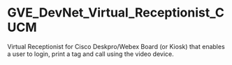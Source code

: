 # GVE_DevNet_Virtual_Receptionist_CUCM
Virtual Receptionist for Cisco Deskpro/Webex Board (or Kiosk) that enables a user to login, print a tag and call using the video device. 
